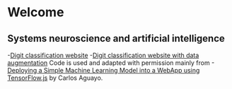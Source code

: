 # Welcome
## Systems neuroscience and artificial intelligence
-[Digit classification website](https://ytwken.github.io/digit_classification_website/tfjs.html)
-[Digit classification website with data augmentation](https://ytwken.github.io/digit_classification_website_with_data_augmentation/tfjs.html)
Code is used and adapted with permission mainly from
-[Deploying a Simple Machine Learning Model into a WebApp using TensorFlow.js](https://towardsdatascience.com/deploying-a-simple-machine-learning-model-into-a-webapp-using-tensorflow-js-3609c297fb04) by Carlos Aguayo.
